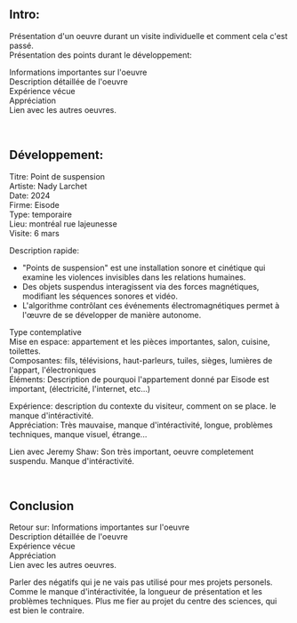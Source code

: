 ## Intro:

Présentation d'un oeuvre durant un visite individuelle et comment cela c'est passé. <br>
Présentation des points durant le développement: <br>

Informations importantes sur l'oeuvre <br>
Description détaillée de l'oeuvre <br>
Expérience vécue <br>
Appréciation <br>
Lien avec les autres oeuvres.

<br>

## Développement:

Titre: Point de suspension <br>
Artiste: Nady Larchet <br>
Date: 2024 <br>
Firme: Eisode <br>
Type: temporaire <br>
Lieu: montréal rue lajeunesse <br>
Visite: 6 mars <br>

Description rapide: 
- "Points de suspension" est une installation sonore et cinétique qui examine les violences invisibles dans les relations humaines.
- Des objets suspendus interagissent via des forces magnétiques, modifiant les séquences sonores et vidéo.
- L'algorithme contrôlant ces événements électromagnétiques permet à l'œuvre de se développer de manière autonome.

Type contemplative <br>
Mise en espace: appartement et les pièces importantes, salon, cuisine, toilettes. <br>
Composantes: fils, télévisions, haut-parleurs, tuiles, sièges, lumières de l'appart, l'électroniques <br>
Éléments: Description de pourquoi l'appartement donné par Eisode est important, (électricité, l'internet, etc...)

Expérience: description du contexte du visiteur, comment on se place. le manque d'intéractivité. <br>
Appréciation: Très mauvaise, manque d'intéractivité, longue, problèmes techniques, manque visuel, étrange... <br>

Lien avec Jeremy Shaw: Son très important, oeuvre completement suspendu. Manque d'intéractivité.

<br>

## Conclusion

Retour sur:
Informations importantes sur l'oeuvre <br>
Description détaillée de l'oeuvre <br>
Expérience vécue <br>
Appréciation <br>
Lien avec les autres oeuvres.

Parler des négatifs qui je ne vais pas utilisé pour mes projets personels. Comme le manque d'intéractivitée, la longueur de présentation et les problèmes techniques.
Plus me fier au projet du centre des sciences, qui est bien le contraire.


